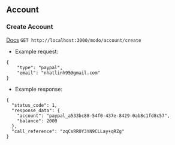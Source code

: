 ## Account
### Create Account

[Docs](https://www.gomo.do/the-heavy-stuff.html#tag/%2Fpaths%2F~1account~1create%2Fpost)
`GET http://localhost:3000/modo/account/create`

- Example request:
```
{
    "type": "paypal",
    "email": "nhatlinh95@gmail.com"
}
```

- Example response:
```
{
  "status_code": 1,
  "response_data": {
    "account": "paypal_a533bc88-54f0-437e-8429-0ab8c1fd8c57",
    "balance": 2000
  },
  "call_reference": "zqCsRR0Y3YN9CLLay+qRZg"
}
```